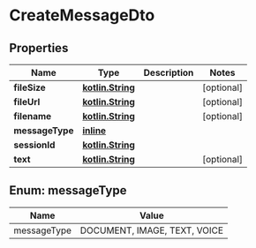 # CreateMessageDto

## Properties
Name | Type | Description | Notes
------------ | ------------- | ------------- | -------------
**fileSize** | [**kotlin.String**](.md) |  |  [optional]
**fileUrl** | [**kotlin.String**](.md) |  |  [optional]
**filename** | [**kotlin.String**](.md) |  |  [optional]
**messageType** | [**inline**](#MessageTypeEnum) |  | 
**sessionId** | [**kotlin.String**](.md) |  | 
**text** | [**kotlin.String**](.md) |  |  [optional]

<a name="MessageTypeEnum"></a>
## Enum: messageType
Name | Value
---- | -----
messageType | DOCUMENT, IMAGE, TEXT, VOICE
